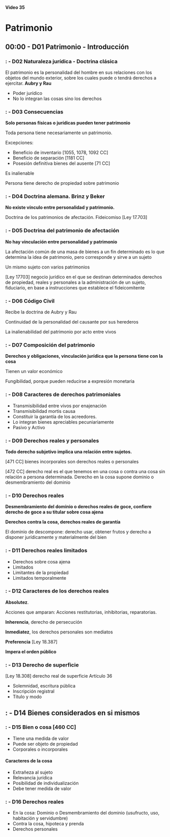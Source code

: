 **Video 35**

# Patrimonio

## 00:00 - D01 Patrimonio - Introducción


### : - D02 Naturaleza jurídica - Doctrina clásica

El patrimonio es la personalidad del hombre en sus relaciones con los objetos del mundo exterior, sobre los cuales puede o tendrá derechos a ejercitar. **Aubry y Rau**

- Poder jurídico
- No lo integran las cosas sino los derechos

### : - D03 Consecuencias

**Solo personas físicas o jurídicas pueden tener patrimonio**

Toda persona tiene necesariamente un patrimonio.

Excepciones: 

- Beneficio de inventario  [1055, 1078, 1092 CC]
- Beneficio de separación [1181 CC] 
- Posesión definitiva bienes del ausente [71 CC]

Es inalienable

Persona tiene derecho de propiedad sobre patrimonio

### : - D04 Doctrina alemana. Brinz y Beker

**No existe vínculo entre personalidad y patrimonio.**

Doctrina de los patrimonios de afectación. Fideicomiso [Ley 17.703]

### : - D05 Doctrina del patrimonio de afectación

**No hay vinculación entre personalidad y patrimonio**

La afectación común de una masa de bienes a un fin determinado es lo que determina la idea de patrimonio, pero corresponde y sirve a un sujeto

Un mismo sujeto con varios patrimonios

[Ley 17703] negocio jurídico en el que se destinan determinados derechos de propiedad, reales y personales a la administración de un sujeto, fiduciario, en base a instrucciones que establece el fideicomitente

### : - D06 Código Civil

Recibe la doctrina de Aubry y Rau

Continuidad de la personalidad del causante por sus herederos

La inalienabilidad del patrimonio por acto entre vivos

### : - D07 Composición del patrimonio

**Derechos y obligaciones, vinculación jurídica que la persona tiene con la cosa**

Tienen un valor económico

Fungibilidad, porque pueden reducirse a expresión monetaria


### : - D08 Caracteres de derechos patrimoniales

- Transmisibilidad entre vivos por enajenación
- Transmisibilidad mortis causa
- Constituir la garantía de los acreedores.
- Lo integran bienes apreciables pecuniariamente
- Pasivo y Activo

### : - D09 Derechos reales y personales

**Todo derecho subjetivo implica una relación entre sujetos.**

[471 CC] bienes incorporales son derechos reales o personales

[472 CC] derecho real es el que tenemos en una cosa o contra una cosa sin relación a persona determinada. Derecho en la cosa supone dominio o desmembramiento del dominio

### : - D10 Derechos reales

**Desmembramiento del dominio o derechos reales de goce, confiere derecho de goce a su titular sobre cosa ajena**

**Derechos contra la cosa, derechos reales de garantía**

El dominio de descompone: derecho usar, obtener frutos y derecho a disponer jurídicamente y materialmente del bien

### : - D11 Derechos reales limitados

- Derechos sobre cosa ajena
- Limitados
- Limitantes de la propiedad
- Limitados temporalmente

### : - D12 Caracteres de los derechos reales

**Absolutez**. 

Acciones que amparan: Acciones restitutorias, inhibitorias, reparatorias.

**Inherencia**, derecho de persecución

**Inmediatez**, los derechos personales son mediatos

**Preferencia** [Ley 18.387]

**Impera el orden público**


### : - D13 Derecho de superficie

[Ley 18.308] derecho real de superficie
Artículo 36
 
- Solemnidad, escritura pública
- Inscripción registral
- Título y modo

## : - D14 Bienes considerados en si mismos

### : - D15 Bien o cosa [460 CC]

- Tiene una medida de valor
- Puede ser objeto de propiedad
- Corporales o incorporales

#### Caracteres de la cosa

- Extrañeza al sujeto
- Relevancia jurídica
- Posibilidad de individualización
- Debe tener medida de valor

### : - D16 Derechos reales

- En la cosa: Dominio o Desmembramiento del dominio (usufructo, uso, habitación y servidumbre)
- Contra la cosa, hipoteca y prenda
- Derechos personales